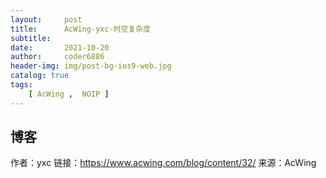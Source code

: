 ```yaml
---
layout:     post
title:      AcWing-yxc-时空复杂度
subtitle:   
date:       2021-10-20
author:     coder6886
header-img: img/post-bg-ios9-web.jpg
catalog: true
tags:
    [ AcWing ,  NOIP ]
---
```



## 博客
作者：yxc
链接：https://www.acwing.com/blog/content/32/
来源：AcWing

